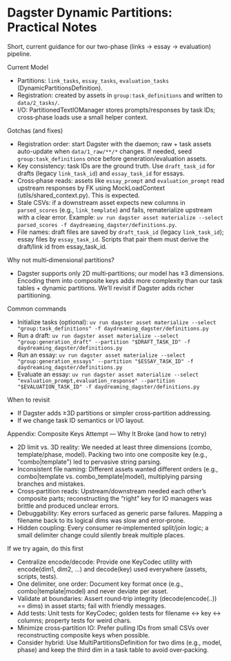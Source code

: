 # Dagster Dynamic Partitions: Practical Notes

Short, current guidance for our two-phase (links → essay → evaluation) pipeline.

Current Model
- Partitions: `link_tasks`, `essay_tasks`, `evaluation_tasks` (DynamicPartitionsDefinition).
- Registration: created by assets in `group:task_definitions` and written to `data/2_tasks/`.
- I/O: PartitionedTextIOManager stores prompts/responses by task IDs; cross‑phase loads use a small helper context.

Gotchas (and fixes)
- Registration order: start Dagster with the daemon; raw + task assets auto-update when `data/1_raw/**/*` changes. If needed, seed `group:task_definitions` once before generation/evaluation assets.
- Key consistency: task IDs are the ground truth. Use `draft_task_id` for drafts (legacy `link_task_id`) and `essay_task_id` for essays.
- Cross‑phase reads: assets like `essay_prompt` and `evaluation_prompt` read upstream responses by FK using MockLoadContext (utils/shared_context.py). This is expected.
- Stale CSVs: if a downstream asset expects new columns in `parsed_scores` (e.g., `link_template`) and fails, rematerialize upstream with a clear error. Example: `uv run dagster asset materialize --select parsed_scores -f daydreaming_dagster/definitions.py`.
- File names: draft files are saved by `draft_task_id` (legacy `link_task_id`); essay files by `essay_task_id`. Scripts that pair them must derive the draft/link id from essay_task_id.

Why not multi‑dimensional partitions?
- Dagster supports only 2D multi‑partitions; our model has ≥3 dimensions. Encoding them into composite keys adds more complexity than our task tables + dynamic partitions. We’ll revisit if Dagster adds richer partitioning.

Common commands
- Initialize tasks (optional): `uv run dagster asset materialize --select "group:task_definitions" -f daydreaming_dagster/definitions.py`
- Run a draft: `uv run dagster asset materialize --select "group:generation_draft" --partition "$DRAFT_TASK_ID" -f daydreaming_dagster/definitions.py`
- Run an essay: `uv run dagster asset materialize --select "group:generation_essays" --partition "$ESSAY_TASK_ID" -f daydreaming_dagster/definitions.py`
- Evaluate an essay: `uv run dagster asset materialize --select "evaluation_prompt,evaluation_response" --partition "$EVALUATION_TASK_ID" -f daydreaming_dagster/definitions.py`

When to revisit
- If Dagster adds ≥3D partitions or simpler cross‑partition addressing.
- If we change task ID semantics or I/O layout.

Appendix: Composite Keys Attempt — Why It Broke (and how to retry)
- 2D limit vs. 3D reality: We needed at least three dimensions (combo, template/phase, model). Packing two into one composite key (e.g., "combo|template") led to pervasive string parsing.
- Inconsistent file naming: Different assets wanted different orders (e.g., combo|template vs. combo_template|model), multiplying parsing branches and mistakes.
- Cross‑partition reads: Upstream/downstream needed each other’s composite parts; reconstructing the “right” key for IO managers was brittle and produced unclear errors.
- Debuggability: Key errors surfaced as generic parse failures. Mapping a filename back to its logical dims was slow and error‑prone.
- Hidden coupling: Every consumer re‑implemented split/join logic; a small delimiter change could silently break multiple places.

If we try again, do this first
- Centralize encode/decode: Provide one KeyCodec utility with encode(dim1, dim2, …) and decode(key) used everywhere (assets, scripts, tests).
- One delimiter, one order: Document key format once (e.g., combo|template|model) and never deviate per asset.
- Validate at boundaries: Assert round‑trip integrity (decode(encode(..)) == dims) in asset starts; fail with friendly messages.
- Add tests: Unit tests for KeyCodec; golden tests for filename ↔ key ↔ columns; property tests for weird chars.
- Minimize cross‑partition IO: Prefer pulling IDs from small CSVs over reconstructing composite keys when possible.
- Consider hybrid: Use MultiPartitionsDefinition for two dims (e.g., model, phase) and keep the third dim in a task table to avoid over‑packing.
